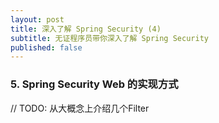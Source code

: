 ```yaml
---
layout: post
title: 深入了解 Spring Security (4)
subtitle: 无证程序员带你深入了解 Spring Security
published: false
---
```



### 5. Spring Security Web 的实现方式

// TODO: 从大概念上介绍几个Filter
